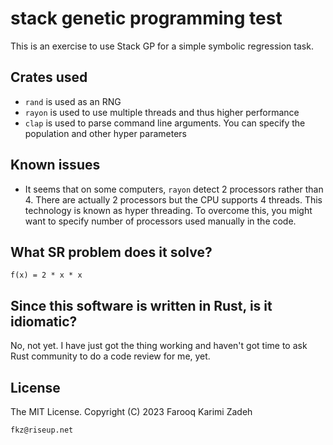 # stack genetic programming test

This is an exercise to use Stack GP for a simple symbolic regression task.

## Crates used

 - `rand` is used as an RNG
 - `rayon` is used to use multiple threads and thus higher performance
 - `clap` is used to parse command line arguments. You can specify the population and other hyper parameters

## Known issues

 - It seems that on some computers, `rayon` detect 2 processors rather than 4. There are actually 2 processors but the CPU supports 4 threads. This technology is known as hyper threading. To overcome this, you might want to specify number of processors used manually in the code.

## What SR problem does it solve?

`f(x) = 2 * x * x`

## Since this software is written in Rust, is it idiomatic?

No, not yet. I have just got the thing working and haven't got time to ask Rust community to do a code review for me, yet.


## License

The MIT License. Copyright (C) 2023 Farooq Karimi Zadeh

`fkz@riseup.net`
